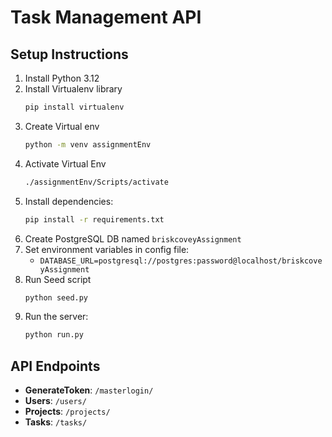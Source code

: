 # Task Management API

## Setup Instructions

1. Install Python 3.12
2. Install Virtualenv library
   ```bash
   pip install virtualenv
   ```
3. Create Virtual env
   ```bash
   python -m venv assignmentEnv
   ```
4. Activate Virtual Env
   ```bash
   ./assignmentEnv/Scripts/activate
   ```
5. Install dependencies:
   ```bash
   pip install -r requirements.txt
   ```
6. Create PostgreSQL DB named `briskcoveyAssignment`
7. Set environment variables in config file:
   - `DATABASE_URL=postgresql://postgres:password@localhost/briskcoveyAssignment`
8. Run Seed script
   ```bash
   python seed.py
   ```
9. Run the server:
   ```bash
   python run.py
   ```

## API Endpoints

- **GenerateToken**: `/masterlogin/`
- **Users**: `/users/`
- **Projects**: `/projects/`
- **Tasks**: `/tasks/`
